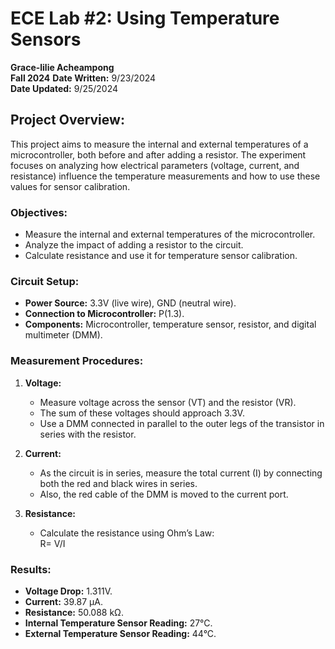 # ECE Lab #2: Using Temperature Sensors  
**Grace-lilie Acheampong**  
**Fall 2024**
**Date Written:** 9/23/2024  
**Date Updated:** 9/25/2024

## Project Overview:
This project aims to measure the internal and external temperatures of a microcontroller, both before and after adding a resistor. The experiment focuses on analyzing how electrical parameters (voltage, current, and resistance) influence the temperature measurements and how to use these values for sensor calibration.

### Objectives:
- Measure the internal and external temperatures of the microcontroller.
- Analyze the impact of adding a resistor to the circuit.
- Calculate resistance and use it for temperature sensor calibration.

### Circuit Setup:
- **Power Source:** 3.3V (live wire), GND (neutral wire).
- **Connection to Microcontroller:** P(1.3).
- **Components:** Microcontroller, temperature sensor, resistor, and digital multimeter (DMM).

### Measurement Procedures:
1. **Voltage:**  
   - Measure voltage across the sensor (VT) and the resistor (VR).
   - The sum of these voltages should approach 3.3V.
   - Use a DMM connected in parallel to the outer legs of the transistor in series with the resistor.
   
2. **Current:**  
   - As the circuit is in series, measure the total current (I) by connecting both the red and black wires in series.
   - Also, the red cable of the DMM is moved to the current port.
   
3. **Resistance:**  
   - Calculate the resistance using Ohm’s Law:  
     R= V/I

### Results:
- **Voltage Drop:** 1.311V.
- **Current:** 39.87 µA.
- **Resistance:** 50.088 kΩ.
- **Internal Temperature Sensor Reading:** 27°C.
- **External Temperature Sensor Reading:** 44°C.

